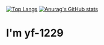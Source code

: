 [![Top Langs](https://github-readme-stats.vercel.app/api/top-langs/?username=yf-1229)](https://github.com/anuraghazra/github-readme-stats) [![Anurag's GitHub stats](https://github-readme-stats.vercel.app/api?username=yf-1229)](https://github.com/anuraghazra/github-readme-stats)


# I'm yf-1229
